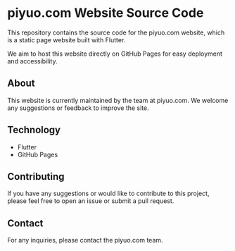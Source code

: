 # piyuo.com Website Source Code

This repository contains the source code for the piyuo.com website, which is a static page website built with Flutter.

We aim to host this website directly on GitHub Pages for easy deployment and accessibility.

## About

This website is currently maintained by the team at piyuo.com. We welcome any suggestions or feedback to improve the site.

## Technology

* Flutter
* GitHub Pages

## Contributing

If you have any suggestions or would like to contribute to this project, please feel free to open an issue or submit a pull request.

## Contact

For any inquiries, please contact the piyuo.com team.

